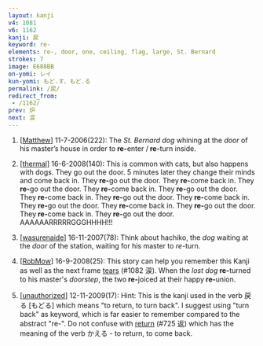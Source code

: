 ```yaml
---
layout: kanji
v4: 1081
v6: 1162
kanji: 戻
keyword: re-
elements: re-, door, one, ceiling, flag, large, St. Bernard
strokes: 7
image: E688BB
on-yomi: レイ
kun-yomi: もど.す、もど.る
permalink: /戻/
redirect_from:
 - /1162/
prev: 炉
next: 涙
---
```


1) [<a href="http://kanji.koohii.com/profile/Matthew">Matthew</a>] 11-7-2006(222): The <em>St. Bernard dog</em> whining at the <em>door</em> of his master’s house in order to<strong> re-</strong>enter /<strong> re-</strong>turn inside.

2) [<a href="http://kanji.koohii.com/profile/thermal">thermal</a>] 16-6-2008(140): This is common with cats, but also happens with dogs. They go out the door. 5 minutes later they change their minds and come back in. They<strong> re-</strong>go out the door. They<strong> re-</strong>come back in. They<strong> re-</strong>go out the door. They<strong> re-</strong>come back in. They<strong> re-</strong>go out the door. They<strong> re-</strong>come back in. They<strong> re-</strong>go out the door. They<strong> re-</strong>come back in. They<strong> re-</strong>go out the door. They<strong> re-</strong>come back in. They<strong> re-</strong>go out the door. They<strong> re-</strong>come back in. They<strong> re-</strong>go out the door. AAAAAARRRRRGGGHHHH!!!

3) [<a href="http://kanji.koohii.com/profile/wasurenaide">wasurenaide</a>] 16-11-2007(78): Think about hachiko, the <em>dog</em> waiting at the <em>door</em> of the station, waiting for his master to <em>re-</em>turn.

4) [<a href="http://kanji.koohii.com/profile/RobMow">RobMow</a>] 16-9-2008(25): This story can help you remember this Kanji as well as the next frame <a href="../v4/1082.html">tears</a> (#1082 涙). When the <em>lost dog</em><strong> re-</strong>turned to his master&#039;s <em>doorstep</em>, the two<strong> re-</strong>joiced at their happy<strong> re-</strong>union.

5) [<a href="http://kanji.koohii.com/profile/unauthorized">unauthorized</a>] 12-11-2009(17): Hint: This is the kanji used in the verb 戻る [もどる] which means &quot;to return, to turn back&quot;. I suggest using &quot;turn back&quot; as keyword, which is far easier to remember compared to the abstract &quot;re-&quot;. Do not confuse with <a href="../v4/725.html">return</a> (#725 返) which has the meaning of the verb かえる - to return, to come back.

